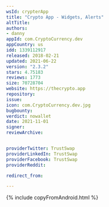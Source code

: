 ```yaml
---
wsId: crypterApp
title: "Crypto App - Widgets, Alerts"
altTitle: 
authors:
- danny
appId: com.CryptoCurrency.dev
appCountry: us
idd: 1339112917
released: 2018-02-21
updated: 2021-06-22
version: "2.3.2"
stars: 4.75183
reviews: 1773
size: 70728704
website: https://thecrypto.app
repository: 
issue: 
icon: com.CryptoCurrency.dev.jpg
bugbounty: 
verdict: nowallet
date: 2021-11-01
signer: 
reviewArchive:


providerTwitter: TrustSwap
providerLinkedIn: TrustSwap
providerFacebook: TrustSwap
providerReddit: 

redirect_from:

---
```


{% include copyFromAndroid.html %}

